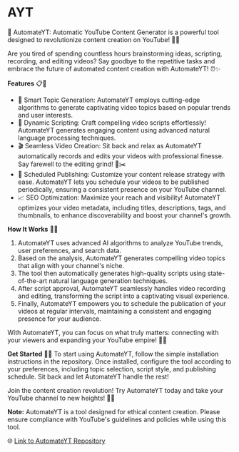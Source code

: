 # AYT
🤖 AutomateYT: Automatic YouTube Content Generator is a powerful tool designed to revolutionize content creation on YouTube! 🎥🚀


Are you tired of spending countless hours brainstorming ideas, scripting, recording, and editing videos? Say goodbye to the repetitive tasks and embrace the future of automated content creation with AutomateYT! ⏰✨

**Features** 📋🔧
- 🤯 Smart Topic Generation: AutomateYT employs cutting-edge algorithms to generate captivating video topics based on popular trends and user interests.
- 📝 Dynamic Scripting: Craft compelling video scripts effortlessly! AutomateYT generates engaging content using advanced natural language processing techniques.
- 🎬 Seamless Video Creation: Sit back and relax as AutomateYT automatically records and edits your videos with professional finesse. Say farewell to the editing grind! 🎥✂️
- 🚀 Scheduled Publishing: Customize your content release strategy with ease. AutomateYT lets you schedule your videos to be published periodically, ensuring a consistent presence on your YouTube channel.
- 📈 SEO Optimization: Maximize your reach and visibility! AutomateYT optimizes your video metadata, including titles, descriptions, tags, and thumbnails, to enhance discoverability and boost your channel's growth.

**How It Works** 🔄🔬
1. AutomateYT uses advanced AI algorithms to analyze YouTube trends, user preferences, and search data.
2. Based on the analysis, AutomateYT generates compelling video topics that align with your channel's niche.
3. The tool then automatically generates high-quality scripts using state-of-the-art natural language generation techniques.
4. After script approval, AutomateYT seamlessly handles video recording and editing, transforming the script into a captivating visual experience.
5. Finally, AutomateYT empowers you to schedule the publication of your videos at regular intervals, maintaining a consistent and engaging presence for your audience.

With AutomateYT, you can focus on what truly matters: connecting with your viewers and expanding your YouTube empire! 🌟💼

**Get Started** 🚀🔧
To start using AutomateYT, follow the simple installation instructions in the repository. Once installed, configure the tool according to your preferences, including topic selection, script style, and publishing schedule. Sit back and let AutomateYT handle the rest!

Join the content creation revolution! Try AutomateYT today and take your YouTube channel to new heights! 🎉🎥

**Note:** AutomateYT is a tool designed for ethical content creation. Please ensure compliance with YouTube's guidelines and policies while using this tool.

🌐 [Link to AutomateYT Repository](https://github.com/your-username/AutomateYT)
